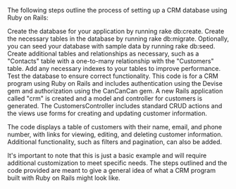The following steps outline the process of setting up a CRM database using Ruby on Rails:

Create the database for your application by running rake db:create.
Create the necessary tables in the database by running rake db:migrate.
Optionally, you can seed your database with sample data by running rake db:seed.
Create additional tables and relationships as necessary, such as a "Contacts" table with a one-to-many relationship with the "Customers" table.
Add any necessary indexes to your tables to improve performance.
Test the database to ensure correct functionality.
This code is for a CRM program using Ruby on Rails and includes authentication using the Devise gem and authorization using the CanCanCan gem. A new Rails application called "crm" is created and a model and controller for customers is generated. The CustomersController includes standard CRUD actions and the views use forms for creating and updating customer information.

The code displays a table of customers with their name, email, and phone number, with links for viewing, editing, and deleting customer information. Additional functionality, such as filters and pagination, can also be added.

It's important to note that this is just a basic example and will require additional customization to meet specific needs. The steps outlined and the code provided are meant to give a general idea of what a CRM program built with Ruby on Rails might look like.
